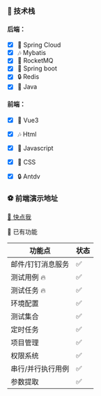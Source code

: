 ### 🎉 技术栈
#### 后端：
- [x] 🎨 Spring Cloud
- [x] 🎶 Mybatis
- [x] 🎉 RocketMQ
- [x] 🎃 Spring boot
- [x] 🔒 Redis
- [x] 🏐 Java

#### 前端：
- [x] 🎨 Vue3
- [x] 🎶 Html
- [x] 🎉 Javascript
- [x] 🎃 CSS
- [x] 🔒 Antdv


### ⚽ 前端演示地址

[🎁 快点我](https://www.codecareer.cn/)

🌙 已有功能

| 功能点      | 状态  |
|----------| --- |
| 邮件/钉钉消息服务 | ✅   |
| 测试用例 🔥  | ✅   |
| 测试任务 🔥  | ✅   |
| 环境配置     | ✅   |
| 测试集合     | ✅   |
| 定时任务     | ✅   |
| 项目管理     | ✅   |
| 权限系统     | ✅   |
| 串行/并行执行用例 | ✅   |
| 参数提取     | ✅   |

